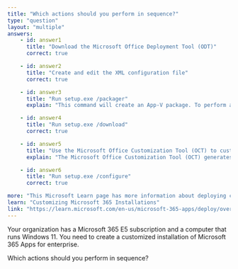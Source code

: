 ```yaml
---
title: "Which actions should you perform in sequence?"
type: "question"
layout: "multiple"
answers:
    - id: answer1
      title: "Download the Microsoft Office Deployment Tool (ODT)"
      correct: true

    - id: answer2
      title: "Create and edit the XML configuration file"
      correct: true

    - id: answer3
      title: "Run setup.exe /packager"
      explain: "This command will create an App-V package. To perform a custom installation, run 'setup.exe /download' to download the installation files and 'setup.exe /configure' to apply the configuration."

    - id: answer4
      title: "Run setup.exe /download"
      correct: true

    - id: answer5
      title: "Use the Microsoft Office Customization Tool (OCT) to customize the downloaded Microsoft 365 files"
      explain: "The Microsoft Office Customization Tool (OCT) generates an XML configuration file for ODT. It does not modify files downloaded by ODT."

    - id: answer6
      title: "Run setup.exe /configure"
      correct: true

more: "This Microsoft Learn page has more information about deploying customized installations of Microsoft 365."
learn: "Customizing Microsoft 365 Installations"
link: "https://learn.microsoft.com/en-us/microsoft-365-apps/deploy/overview-office-deployment-tool"
---
```

Your organization has a Microsoft 365 E5 subscription and a computer that runs Windows 11.
You need to create a customized installation of Microsoft 365 Apps for enterprise.

Which actions should you perform in sequence? 
